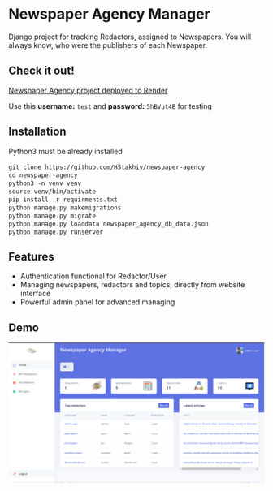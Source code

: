 # Newspaper Agency Manager

Django project for tracking Redactors, assigned to Newspapers.
You will always know, who were the publishers of each Newspaper.

## Check it out!

[Newspaper Agency project deployed to Render](https://newspaper-agency-al6o.onrender.com)

Use this
**username:** `test`
and
**password:** `5hBVut4B`
for testing

## Installation

Python3 must be already installed

```shell
git clone https://github.com/HStakhiv/newspaper-agency
cd newspaper-agency
python3 -n venv venv
source venv/bin/activate
pip install -r requirments.txt
python manage.py makemigrations
python manage.py migrate
python manage.py loaddata newspaper_agency_db_data.json
python manage.py runserver
```

## Features

* Authentication functional for Redactor/User
* Managing newspapers, redactors and topics, directly from website interface
* Powerful admin panel for advanced managing

## Demo

![Website_Interface](demo.png)
